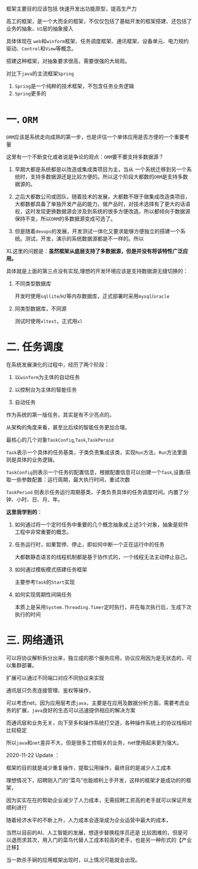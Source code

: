 框架主要目的应该包括 快速开发出功能原型，提高生产力

高工的框架，是一个大而全的框架，不仅仅包括了基础开发的框架搭建、还包括了业务的抽象、`UI`层的抽象接入

具体体现在 `web`和`winform`框架、任务调度框架、通讯框架、设备单元、电力规约驱动、`Control`和`View`等概念。

搭建这种框架，对抽象要求很高，需要很强的大局观。



对比下`java`的主流框架`Spring`

1. `Spring`是一个纯粹的技术框架，不包含任务业务逻辑
2. `Spring`更多的





# 一. `ORM`

`ORM`应该是系统走向成熟的第一步，也是评估一个单体应用是否方便的一个重要考量

这里有一个不断变化或者说是争论的观点：`ORM`要不要支持多数据源？

1. 早期大都是系统都是以改造或集成类项目为主，当从 一个系统迁移到另一个系统时，支持多数据源还是比较方便的。所以这个阶段大都数的`ORM`是支持多数据源的。

2. 之后大都数公司或团队，随着技术的发展，大都数不限于做集成改造类项目，大都数都具备了单独开发产品的能力，做产品时，对技术选择有了更大的话语权，这时发现更换数据源会涉及到系统的很多方便改造。所以都倾向于数据源保持不变，所以`ORM`的多数据源变成可选了。

3. 但是随着`devops`的发展，开发测试一体化又要求能够方便独立的搭建一个系统。测试，开发，演示的系统数据源都是不一样的。所以


XL这里的问题是：**虽然框架从底层支持了多数据源，但是并没有将该特性广泛应用。**

具体就是上面的第三点没有实现,理想的开发环境应该是支持数据源无缝切换的：

1. 不同类型数据库

    开发时使用`sqllite`/`H2`等内存数据库，正式部署时采用`mysql`/`oracle`

2. 同类型数据库，不同源

    测试时使用`xltest`，正式用`xl`

# 二. 任务调度

在系统发展演化的过程中，经历了两个阶段：
1. 以`winform`为主体的自动任务
2. 以控制台为主体的智能任务


1. 自动任务

作为系统的第一版任务，其实是有不少亮点的。

从架构的角度来看，甚至比后续的智能任务更加合理。


最核心的几个对象`TaskConfig`,`Task`,`TaskPeroid`

`Task`表示一个具体的任务基类，子类负责集成该类，实现`Run`方法，`Run`方法里面则是具体的业务逻辑。

`TaskConfig`则表示一个任务的配置信息，根据配置信息可以创建一个`Task`,设置/获取一些参数配置：运行周期，最大执行时间，重试次数

`TaskPeriod` 则表示任务运行周期基类，子类负责具体的任务调度时间。内置了分钟、小时、日、月、年。

**这里我学到的**：
1. 如何通过将一个定时任务中重要的几个概念抽象成上述3个对象，抽象是软件工程中非常重要的概念。
2. 任务运行时，如果暂停、停止，即如何中断一个正在运行中的任务

    大都数静态语言的线程机制都是基于协作式的，一个线程无法主动停止自己。

3. 如何通过模板模式搭建任务框架

    主要参考`Task`的`Start`实现

4. 如何实现周期性间隔任务

    本质上是采用`System.Threading.Timer`定时执行，并在每次执行后，生成下次执行的时间

# 三. 网络通讯

可以将协议解析拆分出来，独立成的那个服务应用，协议应用因为是无状态的，可以集群部署。

扩展可以通过不同端口对应不同协议来实现



通讯层只负责连接管理、鉴权等操作，

可以考虑net，因为应用层考虑`java`，主要是在应用及数据分析方面，需要考虑业务的扩展，`java`良好的生态可以迅速提供相应的解决方案

而通讯层和业务无关，向下至多和操作系统打交道，各种操作系统上的协议栈相对比较稳定

所以`java`和`net`差异不大，但是很多工控相关的业务，net使用起来更为强大。





2020-11-22 Update ：

框架的目的就是减少重复操作，提取公用操作，最终目的是减少人工成本

理想情况下，招聘刚入门的“菜鸟”也能顺利上手开发，这样的框架才是成功的的框架，

因为实实在在的帮助企业减少了人力成本，无需招聘工资高的老手就可以保证开发顺利进行



随着经济水平的不断上升，人力成本会逐渐成为企业运营中最大的成本，

当然以目前的AI、人工智能的发展，想逐步替换程序员还是 比较困难的，但是可以退而求其次，用入门的菜鸟代替人工成本较高的老手，也是另一种形式的【产业迁移】

当一款杀手锏的应用框架出现时，以上情况可能就会出现。
